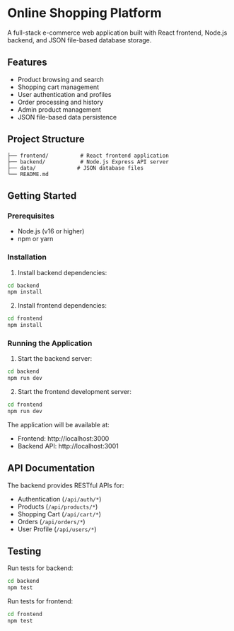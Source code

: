 # Online Shopping Platform

A full-stack e-commerce web application built with React frontend, Node.js backend, and JSON file-based database storage.

## Features

- Product browsing and search
- Shopping cart management
- User authentication and profiles
- Order processing and history
- Admin product management
- JSON file-based data persistence

## Project Structure

```
├── frontend/          # React frontend application
├── backend/           # Node.js Express API server
├── data/             # JSON database files
└── README.md
```

## Getting Started

### Prerequisites

- Node.js (v16 or higher)
- npm or yarn

### Installation

1. Install backend dependencies:
```bash
cd backend
npm install
```

2. Install frontend dependencies:
```bash
cd frontend
npm install
```

### Running the Application

1. Start the backend server:
```bash
cd backend
npm run dev
```

2. Start the frontend development server:
```bash
cd frontend
npm run dev
```

The application will be available at:
- Frontend: http://localhost:3000
- Backend API: http://localhost:3001

## API Documentation

The backend provides RESTful APIs for:
- Authentication (`/api/auth/*`)
- Products (`/api/products/*`)
- Shopping Cart (`/api/cart/*`)
- Orders (`/api/orders/*`)
- User Profile (`/api/users/*`)

## Testing

Run tests for backend:
```bash
cd backend
npm test
```

Run tests for frontend:
```bash
cd frontend
npm test
```